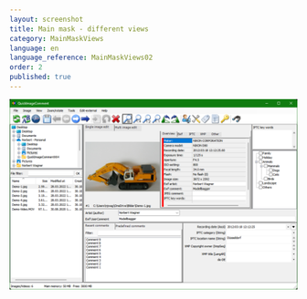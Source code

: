 ```yaml
---
layout: screenshot
title: Main mask - different views
category: MainMaskViews
language: en
language_reference: MainMaskViews02
order: 2
published: true
---
```

<img src="https://raw.githubusercontent.com/QuickImageComment/QuickImageComment/main/UserManual/images/English-prg/FormQuickImageComment-03.png">
